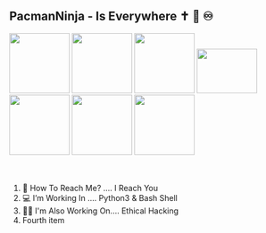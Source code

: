 ## PacmanNinja - Is Everywhere ✝ 👑 ♾️ 

<div id="header" align="left">
  <img src="https://media.giphy.com/media/V4NSR1NG2p0KeJJyr5/giphy-downsized.gif" width="108"/> 
  <img src="https://media.giphy.com/media/V4NSR1NG2p0KeJJyr5/giphy-downsized.gif" width="108"/>
  <img src="https://media.giphy.com/media/V4NSR1NG2p0KeJJyr5/giphy-downsized.gif" width="108"/>
  <img src="https://media.giphy.com/media/K5gvGAXBkRW9O/giphy.gif" width="108" height="80"/>
  <img src="https://media.giphy.com/media/V4NSR1NG2p0KeJJyr5/giphy-downsized.gif" width="108"/>
  <img src="https://media.giphy.com/media/V4NSR1NG2p0KeJJyr5/giphy-downsized.gif" width="108"/>
  <img src="https://media.giphy.com/media/V4NSR1NG2p0KeJJyr5/giphy-downsized.gif" width="108"/>
</div>
</div>
<br>
<br>


<ol>
  <li> 📧 How To Reach Me? .... I Reach You </li> 
  <li> 💻 I’m Working In .... Python3 & Bash Shell </li>
  <li> 👨‍💻 I'm Also Working On.... Ethical Hacking </li>
  <li>Fourth item</li>
</ol>


